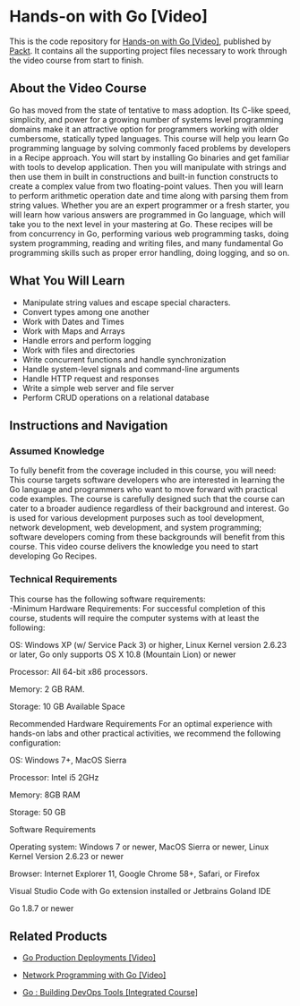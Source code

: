 # Hands-on with Go [Video]
This is the code repository for [Hands-on with Go [Video]](https://www.packtpub.com/application-development/hands-go-video?utm_source=github&utm_medium=repository&utm_campaign=9781789132519), published by [Packt](https://www.packtpub.com/?utm_source=github). It contains all the supporting project files necessary to work through the video course from start to finish.
## About the Video Course
Go has moved from the state of tentative to mass adoption. Its C-like speed, simplicity, and power for a growing number of systems level programming domains make it an attractive option for programmers working with older cumbersome, statically typed languages. 
This course will help you learn Go programming language by solving commonly faced problems by developers in a Recipe approach. You will start by installing Go binaries and get familiar with tools to develop application. Then you will manipulate with strings and then use them in built in constructions and built-in function constructs to create a complex value from two floating-point values. Then you will learn to perform arithmetic operation date and time along with parsing them from string values.
Whether you are an expert programmer or a fresh starter, you will learn how various answers are programmed in Go language, which will take you to the next level in your mastering at Go. These recipes will be from concurrency in Go, performing various web programming tasks, doing system programming, reading and writing files, and many fundamental Go programming skills such as proper error handling, doing logging, and so on.


<H2>What You Will Learn</H2>
<DIV class=book-info-will-learn-text>
<UL>
<LI>Manipulate string values and escape special characters. 
<LI>Convert types among one another 
<LI>Work with Dates and Times 
<LI>Work with Maps and Arrays 
<LI>Handle errors and perform logging 
<LI>Work with files and directories 
<LI>Write concurrent functions and handle synchronization 
<LI>Handle system-level signals and command-line arguments 
<LI>Handle HTTP request and responses 
<LI>Write a simple web server and file server 
<LI>Perform CRUD operations on a relational database </LI></UL></DIV>

## Instructions and Navigation
### Assumed Knowledge
To fully benefit from the coverage included in this course, you will need:<br/>
This course targets software developers who are interested in learning the Go language and programmers who want to move forward with practical code examples. The course is carefully designed such that the course can cater to a broader audience regardless of their background and interest. Go is used for various development purposes such as tool development, network development, web development, and system programming; software developers coming from these backgrounds will benefit from this course. This video course delivers the knowledge you need to start developing Go Recipes.
### Technical Requirements
This course has the following software requirements:<br/>
-Minimum Hardware Requirements:
For successful completion of this course, students will require the computer systems with at least the following:


OS: Windows XP (w/ Service Pack 3) or higher, Linux Kernel version 2.6.23 or later, Go only supports OS X 10.8 (Mountain Lion) or newer



Processor: All 64-bit x86 processors.



Memory: 2 GB RAM.



Storage: 10 GB Available Space


Recommended Hardware Requirements
For an optimal experience with hands-on labs and other practical activities, we recommend the following configuration:


OS: Windows 7+, MacOS Sierra



Processor: Intel i5 2GHz



Memory: 8GB RAM



Storage: 50 GB


Software Requirements

Operating system: Windows 7 or newer, MacOS Sierra or newer, Linux Kernel Version 2.6.23 or newer



Browser: Internet Explorer 11, Google Chrome 58+, Safari, or Firefox



Visual Studio Code with Go extension installed or Jetbrains Goland IDE



Go 1.8.7 or newer

## Related Products
* [Go Production Deployments [Video]](https://www.packtpub.com/web-development/go-production-deployments-video?utm_source=github&utm_medium=repository&utm_campaign=9781788399340)

* [Network Programming with Go [Video]](https://www.packtpub.com/networking-and-servers/network-programming-go-video?utm_source=github&utm_medium=repository&utm_campaign=9781788476560)

* [Go : Building DevOps Tools [Integrated Course]](https://www.packtpub.com/networking-and-servers/go-building-devops-tools-integrated-course?utm_source=github&utm_medium=repository&utm_campaign=9781788472418)

